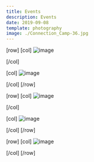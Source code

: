 ```yaml
---
title: Events
description: Events
date: 2019-09-08
template: photography
image: ./Connection_Camp-36.jpg
---
```


 

[row]
[col]
![image](./Connection_Camp-91.jpg)


[/col]

[col]
![image](./_MG_9936.jpg)



[/col]
[/row]

[row]
[col]
![image](./_MG_9984.jpg)

[/col]

[col]
![image](./_MG_0732.jpg)
 
[/col]
[/row]

[row]
[col]
![image](./_MG_0772.jpg)

[/col]
[/row]
